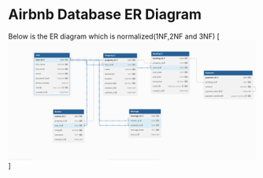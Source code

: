 # Airbnb Database ER Diagram

Below is the ER diagram which is normalized(1NF,2NF and 3NF)
[![Airbnb ER Diagram](airbnb-erd.png)]